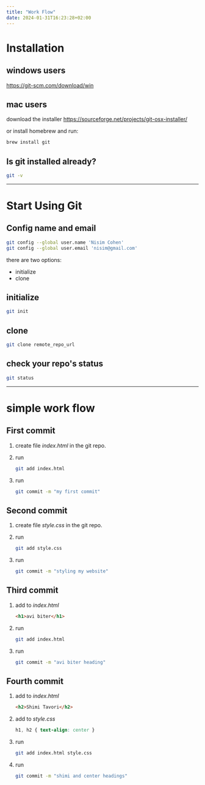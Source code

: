 ```yaml
---
title: "Work Flow"
date: 2024-01-31T16:23:28+02:00
---
```


# Installation

## windows users

<https://git-scm.com/download/win>

## mac users

download the installer
<https://sourceforge.net/projects/git-osx-installer/>

or install homebrew and run:

```sh
brew install git
```

## Is git installed already?

```sh
git -v
```

--------------------

# Start Using Git

## Config name and email

```sh
git config --global user.name 'Nisim Cohen'
git config --global user.email 'nisim@gmail.com'
```

there are two options:

* initialize
* clone

## initialize

```sh
git init
```

## clone

```sh
git clone remote_repo_url
```

## check your repo's status

```sh
git status
```

-----------------

# simple work flow

## First commit


1. create file *index.html* in the git repo.
2. run

   ```sh
   git add index.html
   ```

3. run

   ```sh
   git commit -m "my first commit"
   ```

## Second commit

1. create file *style.css* in the git repo.
2. run

   ```sh
   git add style.css
   ```

3. run

   ```sh
   git commit -m "styling my website"
   ```

## Third commit

1. add to *index.html*

   ```html
   <h1>avi biter</h1>
   ```

2. run

   ```sh
   git add index.html
   ```

3. run

   ```sh
   git commit -m "avi biter heading"
   ```

## Fourth commit

1. add to *index.html*

   ```html
   <h2>Shimi Tavori</h2>
   ```

2. add to *style.css*

   ```css
   h1, h2 { text-align: center }
   ```

3. run

   ```sh
   git add index.html style.css
   ```

4. run

   ```sh
   git commit -m "shimi and center headings"
   ```
